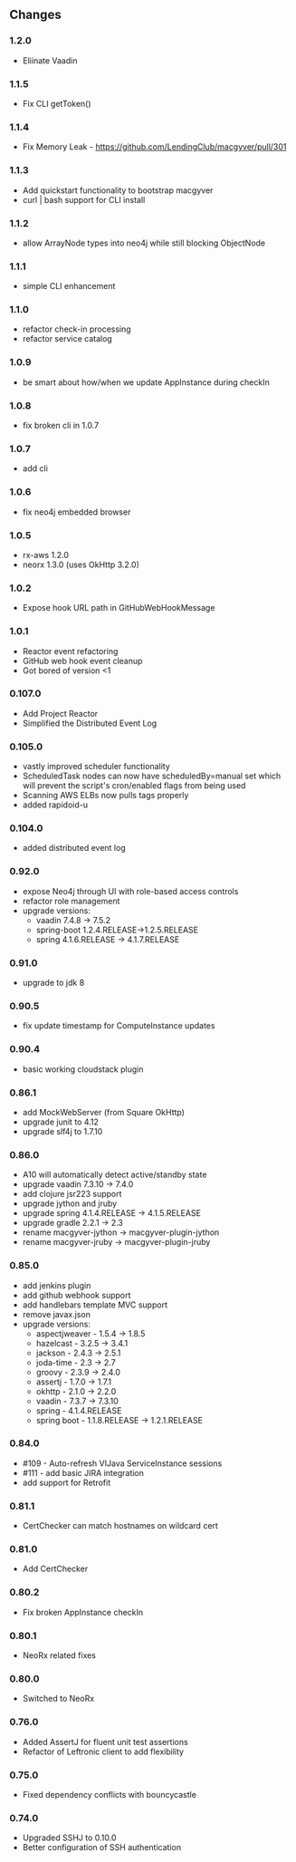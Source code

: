 ## Changes

### 1.2.0
* Eliinate Vaadin

### 1.1.5
* Fix CLI getToken()

### 1.1.4
* Fix Memory Leak - https://github.com/LendingClub/macgyver/pull/301

### 1.1.3
* Add quickstart functionality to bootstrap macgyver
* curl | bash support for CLI install

### 1.1.2
* allow ArrayNode types into neo4j while still blocking ObjectNode

### 1.1.1
* simple CLI enhancement

### 1.1.0
* refactor check-in processing
* refactor service catalog

### 1.0.9
* be smart about how/when we update AppInstance during checkIn

### 1.0.8
* fix broken cli in 1.0.7

### 1.0.7
* add cli

### 1.0.6
* fix neo4j embedded browser

### 1.0.5
* rx-aws 1.2.0
* neorx 1.3.0 (uses OkHttp 3.2.0)

### 1.0.2
* Expose hook URL path in GitHubWebHookMessage

### 1.0.1
* Reactor event refactoring
* GitHub web hook event cleanup
* Got bored of version <1

### 0.107.0
* Add Project Reactor
* Simplified the Distributed Event Log

### 0.105.0

* vastly improved scheduler functionality
* ScheduledTask nodes can now have scheduledBy=manual set which will prevent the script's cron/enabled flags from being used
* Scanning AWS ELBs now pulls tags properly
* added rapidoid-u

### 0.104.0
* added distributed event log

### 0.92.0

* expose Neo4j through UI with role-based access controls
* refactor role management
* upgrade versions:
  * vaadin 7.4.8 -> 7.5.2
  * spring-boot 1.2.4.RELEASE->1.2.5.RELEASE
  * spring 4.1.6.RELEASE -> 4.1.7.RELEASE

### 0.91.0
* upgrade to jdk 8

### 0.90.5
* fix update timestamp for ComputeInstance updates

### 0.90.4
* basic working cloudstack plugin

### 0.86.1
* add MockWebServer (from Square OkHttp)
* upgrade junit to 4.12
* upgrade slf4j to 1.7.10

### 0.86.0 
* A10 will automatically detect active/standby state
* upgrade vaadin 7.3.10 -> 7.4.0
* add clojure jsr223 support
* upgrade jython and jruby
* upgrade spring 4.1.4.RELEASE -> 4.1.5.RELEASE
* upgrade gradle 2.2.1 -> 2.3
* rename macgyver-jython -> macgyver-plugin-jython
* rename macgyver-jruby -> macgyver-plugin-jruby

### 0.85.0
* add jenkins plugin
* add github webhook support
* add handlebars template MVC support
* remove javax.json
* upgrade versions:
  * aspectjweaver - 1.5.4 -> 1.8.5
  * hazelcast - 3.2.5 -> 3.4.1
  * jackson - 2.4.3 -> 2.5.1
  * joda-time - 2.3 -> 2.7
  * groovy - 2.3.9 -> 2.4.0
  * assertj - 1.7.0 -> 1.7.1
  * okhttp - 2.1.0 -> 2.2.0
  * vaadin - 7.3.7 -> 7.3.10
  * spring - 4.1.4.RELEASE
  * spring boot - 1.1.8.RELEASE -> 1.2.1.RELEASE

### 0.84.0
* #109 - Auto-refresh VIJava ServiceInstance sessions
* #111 - add basic JIRA integration
* add support for Retrofit

### 0.81.1
* CertChecker can match hostnames on wildcard cert

### 0.81.0
* Add CertChecker

### 0.80.2
* Fix broken AppInstance checkIn

### 0.80.1
* NeoRx related fixes

### 0.80.0
* Switched to NeoRx

### 0.76.0
* Added AssertJ for fluent unit test assertions
* Refactor of Leftronic client to add flexibility

### 0.75.0
* Fixed dependency conflicts with bouncycastle 

### 0.74.0
* Upgraded SSHJ to 0.10.0
* Better configuration of SSH authentication




